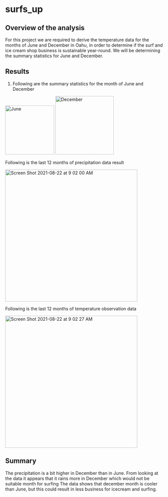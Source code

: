 # surfs_up
## Overview of the analysis
For this project we are required to derive the temperature data for the months of June and December in Oahu, in order to determine if the surf and ice cream shop business is sustainable year-round. We will be determining the summary statistics for June and December.

## Results
1. Following are the summary statistics for the month of June and December
<img width="156" alt="June" src="https://user-images.githubusercontent.com/85711507/130357899-ca10cc80-ef23-4b71-a29e-f391b9fe68a3.png">
<img width="186" alt="December" src="https://user-images.githubusercontent.com/85711507/130357903-71ca35ef-cce0-4322-b75f-c95f3c1174d3.png">

Following is the last 12 months of precipitation data result

<img width="421" alt="Screen Shot 2021-08-22 at 9 02 00 AM" src="https://user-images.githubusercontent.com/85711507/130358012-bb14d51a-be54-4951-abb3-d8eb3c276b17.png">

Following is the last 12 months of temperature observation data

<img width="421" alt="Screen Shot 2021-08-22 at 9 02 27 AM" src="https://user-images.githubusercontent.com/85711507/130358036-263bce2f-1901-467f-9834-2b326edda6a8.png">

## Summary
The precipitation is a bit higher in December than in June. From looking at the data it appears that it rains more in December which would not be suitable month for surfing
The data shows that december month is cooler than June, but this could result in less business for icecream and surfing. 





